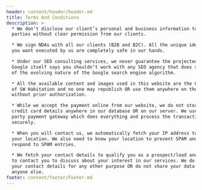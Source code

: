 ```yaml
---
header: content/header/header.md
title: Terms And Conditions
description: >
  * We don’t disclose our client’s personal and business information to third
  parties without clear permission from our clients.

  * We sign NDAs with all our clients (B2B and B2C). All the unique ideas that
  you want executed by us are completely safe in our hands.

  * Under our SEO consulting services, we never guarantee the projected results.
  Google itself says you shouldn’t work with any SEO agency that does so because
  of the evolving nature of the Google search engine algorithm.

  * All the available content and images used in this website are the COPYRIGHT
  of SW Habitation and no one may republish OR use them anywhere on the internet
  without prior authorization.

  * While we accept the payment online from our website, we do not store your
  credit card details anywhere in our database OR on our server. We use a third
  party payment gateway which does everything and process the transaction
  securely.

  * When you will contact us, we automatically fetch your IP address to know
  your location. We also need to know your location to prevent SPAM and not to
  respond to SPAM entries.

  * We fetch your contact details to qualify you as a prospect/lead and in order
  to contact you to discuss about your interest in our services. We do not use
  your contact details for any other purpose OR do not share your data with
  anyone else.
footer: content/footer/Footer.md
---
```



